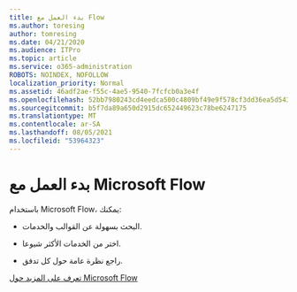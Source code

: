 ```yaml
---
title: بدء العمل مع Flow
ms.author: toresing
author: tomresing
ms.date: 04/21/2020
ms.audience: ITPro
ms.topic: article
ms.service: o365-administration
ROBOTS: NOINDEX, NOFOLLOW
localization_priority: Normal
ms.assetid: 46adf2ae-f55c-4ae5-9540-7fcfcb0a3e4f
ms.openlocfilehash: 52bb7980243cd4eedca500c4809bf49e9f578cf3dd36ea5d543f0780c4606ff2
ms.sourcegitcommit: b5f7da89a650d2915dc652449623c78be6247175
ms.translationtype: MT
ms.contentlocale: ar-SA
ms.lasthandoff: 08/05/2021
ms.locfileid: "53964323"
---
```

# <a name="get-started-with-microsoft-flow"></a>بدء العمل مع Microsoft Flow

باستخدام Microsoft Flow، يمكنك:
  
- البحث بسهولة عن القوالب والخدمات.
    
- اختر من الخدمات الأكثر شيوعا.
    
- راجع نظرة عامة حول كل تدفق.
    
[تعرف على المزيد حول Microsoft Flow](https://go.microsoft.com/fwlink/?linkid=874446)
  

